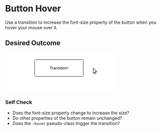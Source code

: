 # Button Hover

Use a transition to increase the font-size property of the button when you hover your mouse over it.

## Desired Outcome

![outcome](./desired-outcome.gif)

### Self Check
- Does the font-size property change to increase the size?
- Do other properties of the button remain unchanged?
- Does the `:hover` pseudo-class trigger the transition?
